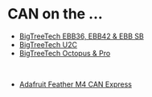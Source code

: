 # CAN on the ...

* [BigTreeTech EBB36, EBB42 & EBB SB](BigTreeTech-EBB/README.md)
* [BigTreeTech U2C](BigTreeTech-U2C/README.md)
* [BigTreeTech Octopus & Pro](BigTreeTech-Octopus/README.md)

<br>

* [Adafruit Feather M4 CAN Express](Feather-M4-CAN/)
